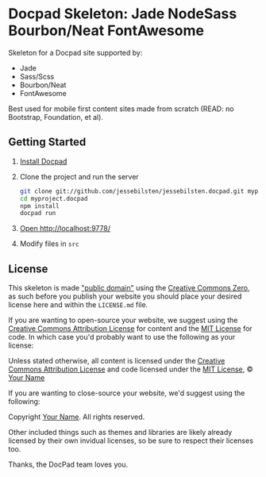 # Docpad Skeleton: Jade NodeSass Bourbon/Neat FontAwesome

Skeleton for a Docpad site supported by:
* Jade
* Sass/Scss
* Bourbon/Neat
* FontAwesome

Best used for mobile first content sites made from scratch (READ: no
Bootstrap, Foundation, et al).

## Getting Started

1. [Install Docpad](https://github.com/bevry/docpad)
1. Clone the project and run the server

	``` bash
	git clone git://github.com/jessebilsten/jessebilsten.docpad.git myproject.docpad
	cd myproject.docpad
	npm install
	docpad run
	```

1. [Open http://localhost:9778/](http://localhost:9778/)
1. Modify files in `src`

## License

This skeleton is made ["public domain"](http://en.wikipedia.org/wiki/Public_domain) using the [Creative Commons Zero](http://creativecommons.org/publicdomain/zero/1.0/), as such before you publish your website you should place your desired license here and within the `LICENSE.md` file.

If you are wanting to open-source your website, we suggest using the [Creative Commons Attribution License](http://creativecommons.org/licenses/by/3.0/) for content and the [MIT License](http://creativecommons.org/licenses/MIT/) for code. In which case you'd probably want to use the following as your license:

  Unless stated otherwise, all content is licensed under the [Creative Commons Attribution License](http://creativecommons.org/licenses/by/3.0/) and code licensed under the [MIT License](http://creativecommons.org/licenses/MIT/), © [Your Name](http://your.website)

If you are wanting to close-source your website, we'd suggest using the following:

  Copyright [Your Name](http://your.website). All rights reserved.

Other included things such as themes and libraries are likely already licensed by their own invidual licenses, so be sure to respect their licenses too.

Thanks, the DocPad team loves you.